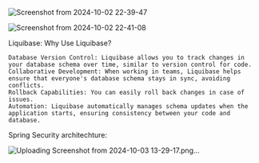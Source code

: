 
![Screenshot from 2024-10-02 22-39-47](https://github.com/user-attachments/assets/5ce9acf5-a18b-4378-8f2b-56f4900d0203)

![Screenshot from 2024-10-02 22-41-08](https://github.com/user-attachments/assets/5a208273-7093-432f-bfcd-1ed3e9269a42)

Liquibase: 
Why Use Liquibase?

    Database Version Control: Liquibase allows you to track changes in your database schema over time, similar to version control for code.
    Collaborative Development: When working in teams, Liquibase helps ensure that everyone's database schema stays in sync, avoiding conflicts.
    Rollback Capabilities: You can easily roll back changes in case of issues.
    Automation: Liquibase automatically manages schema updates when the application starts, ensuring consistency between your code and database.

Spring Security architechture: 

![Uploading Screenshot from 2024-10-03 13-29-17.png…]()
